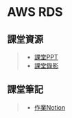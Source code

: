 # AWS RDS 

## 課堂資源
> * [課堂PPT](https://drive.google.com/file/d/1-Tt21ovueEePMO75VcPnuZADbrIcL4jH/view)
> * [課堂錄影](https://drive.google.com/drive/folders/10YFAY4QlK26LZ0Y6eftc004cRrKSu1B-)

        
## 課堂筆記
> * [作業Notion](https://www.notion.so/HW5-Create-a-Database-using-Amazon-RDS-or-Amazon-DynamoDB-1933cfcf9b444f56bb297854f3c47c57)
